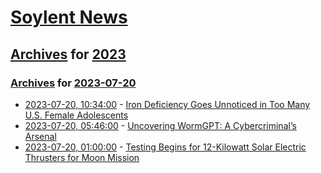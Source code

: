 # [Soylent News](../../../README.md)

## [Archives](../../index.md) for [2023](../index.md)

### [Archives](../../index.md) for [2023-07-20](index.md)

* [2023-07-20, 10:34:00](https://soylentnews.org/article.pl?sid=23/07/19/1229202&from=rss) - [Iron Deficiency Goes Unnoticed in Too Many U.S. Female Adolescents](https://soylentnews.org/article.pl?sid=23/07/19/1229202&from=rss)
* [2023-07-20, 05:46:00](https://soylentnews.org/article.pl?sid=23/07/19/1147228&from=rss) - [Uncovering WormGPT: A Cybercriminal’s Arsenal](https://soylentnews.org/article.pl?sid=23/07/19/1147228&from=rss)
* [2023-07-20, 01:00:00](https://soylentnews.org/article.pl?sid=23/07/19/0443223&from=rss) - [Testing Begins for 12-Kilowatt Solar Electric Thrusters for Moon Mission](https://soylentnews.org/article.pl?sid=23/07/19/0443223&from=rss)
